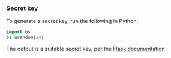 ### Secret key

To generate a secret key, run the following in Python:

```python
import os
os.urandom(24)
```

The output is a suitable secret key, per the [Flask documentation](http://flask.pocoo.org/docs/quickstart/)
